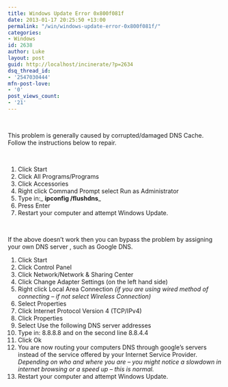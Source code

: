 ```yaml
---
title: Windows Update Error 0x800f081f
date: 2013-01-17 20:25:50 +13:00
permalink: "/win/windows-update-error-0x800f081f/"
categories:
- Windows
id: 2638
author: Luke
layout: post
guid: http://localhost/incinerate/?p=2634
dsq_thread_id:
- '2547030444'
mfn-post-love:
- '0'
post_views_count:
- '21'
---
```


&nbsp;

This problem is generally caused by corrupted/damaged DNS Cache. Follow the instructions below to repair.

&nbsp;

  1. Click Start
  2. Click All Programs/Programs
  3. Click Accessories
  4. Right click Command Prompt select Run as Administrator
  5. Type in:_ **ipconfig /flushdns**_
  6. Press Enter
  7. Restart your computer and attempt Windows Update.

&nbsp;

If the above doesn’t work then you can bypass the problem by assigning your own DNS server , such as Google DNS.

  1. Click Start
  2. Click Control Panel
  3. Click Network/Network & Sharing Center
  4. Click Change Adapter Settings (on the left hand side)
  5. Right click Local Area Connection _(if you are using wired method of connecting – if not select Wireless Connection)_
  6. Select Properties
  7. Click Internet Protocol Version 4 (TCP/IPv4)
  8. Click Properties
  9. Select Use the following DNS server addresses
 10. Type in: 8.8.8.8 and on the second line 8.8.4.4
 11. Click Ok
 12. You are now routing your computers DNS through google’s servers instead of the service offered by your Internet Service Provider. _Depending on who and where you are – you might notice a slowdown in internet browsing or a speed up – this is normal._
 13. Restart your computer and attempt Windows Update.

&nbsp;
